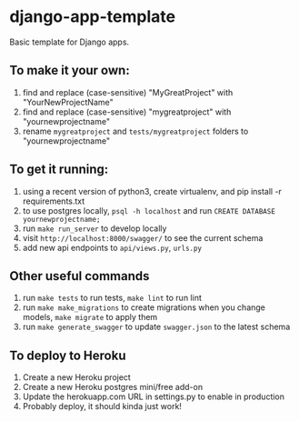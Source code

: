 # django-app-template

Basic template for Django apps.

## To make it your own:

1. find and replace (case-sensitive) "MyGreatProject" with "YourNewProjectName"
2. find and replace (case-sensitive) "mygreatproject" with "yournewprojectname"
3. rename `mygreatproject` and `tests/mygreatproject` folders to "yournewprojectname"

## To get it running:

1. using a recent version of python3, create virtualenv, and pip install -r requirements.txt
2. to use postgres locally, `psql -h localhost` and run `CREATE DATABASE yournewprojectname;`
3. run `make run_server` to develop locally
4. visit `http://localhost:8000/swagger/` to see the current schema
5. add new api endpoints to `api/views.py`, `urls.py`

## Other useful commands

1. run `make tests` to run tests, `make lint` to run lint
2. run `make make_migrations` to create migrations when you change models, `make migrate` to apply them
3. run `make generate_swagger` to update `swagger.json` to the latest schema

## To deploy to Heroku

1. Create a new Heroku project
2. Create a new Heroku postgres mini/free add-on
3. Update the herokuapp.com URL in settings.py to enable in production
4. Probably deploy, it should kinda just work!
